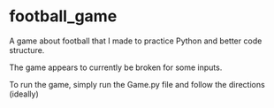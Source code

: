 # football_game
A game about football that I made to practice Python and better code structure. 

The game appears to currently be broken for some inputs.

To run the game, simply run the Game.py file and follow the directions (ideally)
